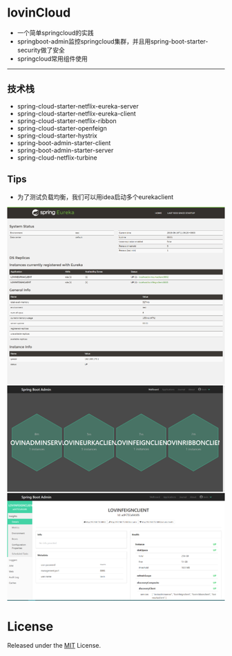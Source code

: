 # lovinCloud 

* 一个简单springcloud的实践
* springboot-admin监控springcloud集群，并且用spring-boot-starter-security做了安全
* springcloud常用组件使用

---

## 技术栈

* spring-cloud-starter-netflix-eureka-server
* spring-cloud-starter-netflix-eureka-client
* spring-cloud-starter-netflix-ribbon
* spring-cloud-starter-openfeign
* spring-cloud-starter-hystrix
* spring-boot-admin-starter-client
* spring-boot-admin-starter-server
* spring-cloud-netflix-turbine

## Tips

* 为了测试负载均衡，我们可以用idea启动多个eurekaclient

![注册中心](./static/images/注册中心.png)
![监控概览](./static/images/wallboard.png)
![详情](./static/images/detail.png)


# License
Released under the [MIT](LICENSE) License.
